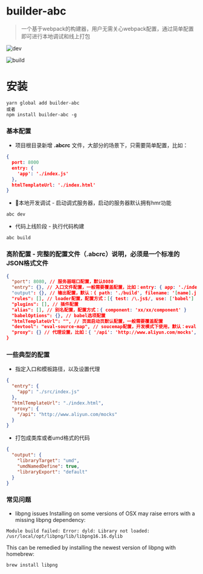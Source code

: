 # builder-abc
> 一个基于webpack的构建器，用户无需关心webpack配置，通过简单配置即可进行本地调试和线上打包

![dev](http://img.daily.taobaocdn.net/tps/TB1qKPhXow7LKJjyzdKXXaShXXa-2546-1448.gif)

![build](http://img.daily.taobaocdn.net/tps/TB1quPhXow7LKJjyzdKXXaShXXa-2556-1380.gif)

# 安装
```
yarn global add builder-abc
或者
npm install builder-abc -g
```

### 基本配置
* 项目根目录新增 **.abcrc** 文件，大部分的场景下，只需要简单配置，比如：
``` json
{
  port: 8000
  entry: {
    'app': './index.js'
  },
  htmlTemplateUrl: './index.html'
}
```
* 本地开发调试 - 启动调式服务器，启动的服务器默认拥有hmr功能
```
abc dev
```
* 代码上线阶段 - 执行代码构建
```
abc build
```

### 高阶配置 - 完整的配置文件（.abcrc）说明，必须是一个标准的JSON格式文件
```json
{
  "port": 8080, // 服务器端口配置，默认8080
  "entry": {}, // 入口文件配置，一般需要覆盖配置，比如：entry: { app: './index.js' }
  "output": {}, // 输出配置，默认：{ path: './build', filename: '[name].js' }
  "rules": [], // loader配置，配置方式：[{ test: /\.js$/, use: ['babel'] }]
  "plugins": [], // 插件配置
  "alias": [], // 别名配置，配置方式：{ component: 'xx/xx/component' }
  "babelOptions": {}, // babel选项配置
  "htmlTemplateUrl": "", // 页面启动页默认配置，一般需要覆盖配置
  "devtool": "eval-source-map", // soucemap配置，开发模式下使用，默认：eval-source-map
  "proxy": {} // 代理设置，比如：{ '/api': 'http://www.aliyun.com/mocks', 'example/:id': (params) => return { target: 'http://localhost:8080/', logs: true } }
}
```

### 一些典型的配置
* 指定入口和模板路径，以及设置代理
```json
{
  "entry": {
    "app": "./src/index.js"
  },
  "htmlTemplateUrl": "./index.html",
  "proxy": {
    "/api": "http://www.aliyun.com/mocks"
  }
}
```
* 打包成类库或者umd格式的代码
```json
{
  "output": {
    "libraryTarget": "umd",
    "umdNamedDefine": true,
    "libraryExport": "default"
  }
}
```

### 常见问题
* libpng issues
Installing on some versions of OSX may raise errors with a missing libpng dependency:
```
Module build failed: Error: dyld: Library not loaded: /usr/local/opt/libpng/lib/libpng16.16.dylib
```
This can be remedied by installing the newest version of libpng with homebrew:
```
brew install libpng
```